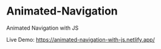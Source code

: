 # Animated-Navigation
Animated Navigation with JS


Live Demo: https://animated-navigation-with-js.netlify.app/
